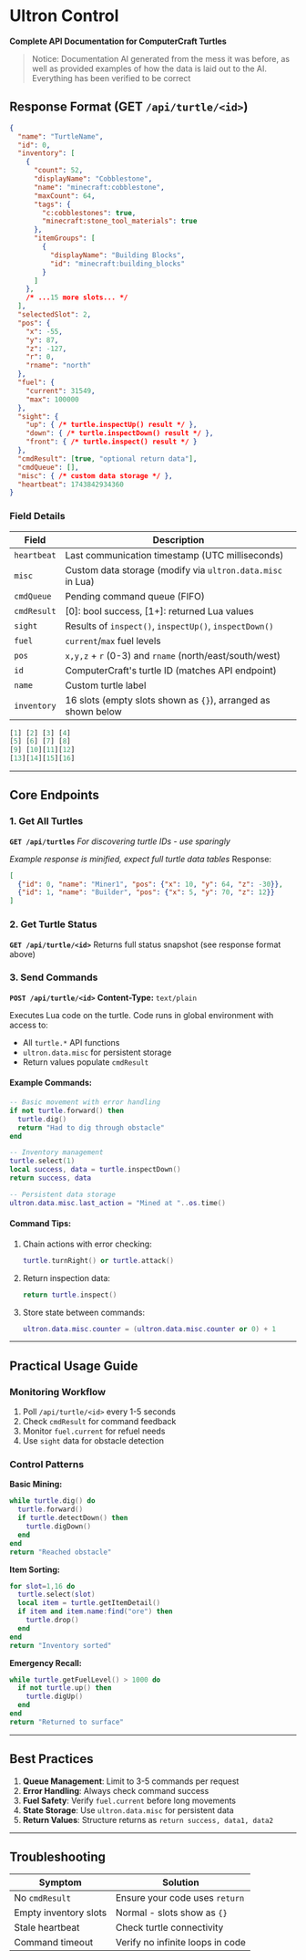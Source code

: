 # Ultron Control
**Complete API Documentation for ComputerCraft Turtles**

> Notice: Documentation AI generated from the mess it was before, as well as provided examples of how
> the data is laid out to the AI. Everything has been verified to be correct

## Response Format (GET `/api/turtle/<id>`)
```json
{
  "name": "TurtleName",
  "id": 0,
  "inventory": [
    {
      "count": 52,
      "displayName": "Cobblestone",
      "name": "minecraft:cobblestone",
      "maxCount": 64,
      "tags": {
        "c:cobblestones": true,
        "minecraft:stone_tool_materials": true
      },
      "itemGroups": [
        {
          "displayName": "Building Blocks",
          "id": "minecraft:building_blocks"
        }
      ]
    },
    /* ...15 more slots... */
  ],
  "selectedSlot": 2,
  "pos": {
    "x": -55,
    "y": 87,
    "z": -127,
    "r": 0,
    "rname": "north"
  },
  "fuel": {
    "current": 31549,
    "max": 100000
  },
  "sight": {
    "up": { /* turtle.inspectUp() result */ },
    "down": { /* turtle.inspectDown() result */ },
    "front": { /* turtle.inspect() result */ }
  },
  "cmdResult": [true, "optional return data"],
  "cmdQueue": [],
  "misc": { /* custom data storage */ },
  "heartbeat": 1743842934360
}
```

### Field Details
| Field | Description |
|-------|-------------|
| `heartbeat` | Last communication timestamp (UTC milliseconds) |
| `misc` | Custom data storage (modify via `ultron.data.misc` in Lua) |
| `cmdQueue` | Pending command queue (FIFO) |
| `cmdResult` | [0]: bool success, [1+]: returned Lua values |
| `sight` | Results of `inspect()`, `inspectUp()`, `inspectDown()` |
| `fuel` | `current`/`max` fuel levels |
| `pos` | `x,y,z` + `r` (0-3) and `rname` (north/east/south/west) |
| `id` | ComputerCraft's turtle ID (matches API endpoint) |
| `name` | Custom turtle label |
| `inventory` | 16 slots (empty slots shown as `{}`), arranged as shown below

```m
[1] [2] [3] [4]
[5] [6] [7] [8]
[9] [10][11][12]
[13][14][15][16]
```

---

## Core Endpoints

### 1. Get All Turtles
**`GET /api/turtles`**
*For discovering turtle IDs - use sparingly*

*Example response is minified, expect full turtle data tables*
Response:
```json
[
  {"id": 0, "name": "Miner1", "pos": {"x": 10, "y": 64, "z": -30}},
  {"id": 1, "name": "Builder", "pos": {"x": 5, "y": 70, "z": 12}}
]
```

### 2. Get Turtle Status
**`GET /api/turtle/<id>`**
Returns full status snapshot (see response format above)

### 3. Send Commands
**`POST /api/turtle/<id>`**
**Content-Type:** `text/plain`

Executes Lua code on the turtle. Code runs in global environment with access to:
- All `turtle.*` API functions
- `ultron.data.misc` for persistent storage
- Return values populate `cmdResult`

#### Example Commands:
```lua
-- Basic movement with error handling
if not turtle.forward() then
  turtle.dig()
  return "Had to dig through obstacle"
end

-- Inventory management
turtle.select(1)
local success, data = turtle.inspectDown()
return success, data

-- Persistent data storage
ultron.data.misc.last_action = "Mined at "..os.time()
```

#### Command Tips:
1. Chain actions with error checking:
   ```lua
   turtle.turnRight() or turtle.attack()
   ```
2. Return inspection data:
   ```lua
   return turtle.inspect()
   ```
3. Store state between commands:
   ```lua
   ultron.data.misc.counter = (ultron.data.misc.counter or 0) + 1
   ```

---

## Practical Usage Guide

### Monitoring Workflow
1. Poll `/api/turtle/<id>` every 1-5 seconds
2. Check `cmdResult` for command feedback
3. Monitor `fuel.current` for refuel needs
4. Use `sight` data for obstacle detection

### Control Patterns
**Basic Mining:**
```lua
while turtle.dig() do
  turtle.forward()
  if turtle.detectDown() then
    turtle.digDown()
  end
end
return "Reached obstacle"
```

**Item Sorting:**
```lua
for slot=1,16 do
  turtle.select(slot)
  local item = turtle.getItemDetail()
  if item and item.name:find("ore") then
    turtle.drop()
  end
end
return "Inventory sorted"
```

**Emergency Recall:**
```lua
while turtle.getFuelLevel() > 1000 do
  if not turtle.up() then
    turtle.digUp()
  end
end
return "Returned to surface"
```

---

## Best Practices
1. **Queue Management**: Limit to 3-5 commands per request
2. **Error Handling**: Always check command success
3. **Fuel Safety**: Verify `fuel.current` before long movements
4. **State Storage**: Use `ultron.data.misc` for persistent data
5. **Return Values**: Structure returns as `return success, data1, data2`

---

## Troubleshooting
| Symptom | Solution |
|---------|----------|
| No `cmdResult` | Ensure your code uses `return` |
| Empty inventory slots | Normal - slots show as `{}` |
| Stale heartbeat | Check turtle connectivity |
| Command timeout | Verify no infinite loops in code |